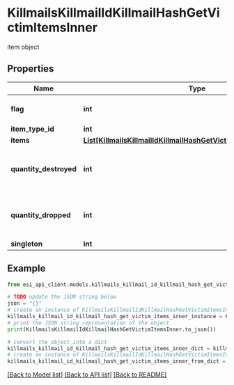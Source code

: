 # KillmailsKillmailIdKillmailHashGetVictimItemsInner

item object

## Properties

Name | Type | Description | Notes
------------ | ------------- | ------------- | -------------
**flag** | **int** | Flag for the location of the item  | 
**item_type_id** | **int** |  | 
**items** | [**List[KillmailsKillmailIdKillmailHashGetVictimItemsInnerItemsInner]**](KillmailsKillmailIdKillmailHashGetVictimItemsInnerItemsInner.md) |  | [optional] 
**quantity_destroyed** | **int** | How many of the item were destroyed if any  | [optional] 
**quantity_dropped** | **int** | How many of the item were dropped if any  | [optional] 
**singleton** | **int** |  | 

## Example

```python
from esi_api_client.models.killmails_killmail_id_killmail_hash_get_victim_items_inner import KillmailsKillmailIdKillmailHashGetVictimItemsInner

# TODO update the JSON string below
json = "{}"
# create an instance of KillmailsKillmailIdKillmailHashGetVictimItemsInner from a JSON string
killmails_killmail_id_killmail_hash_get_victim_items_inner_instance = KillmailsKillmailIdKillmailHashGetVictimItemsInner.from_json(json)
# print the JSON string representation of the object
print(KillmailsKillmailIdKillmailHashGetVictimItemsInner.to_json())

# convert the object into a dict
killmails_killmail_id_killmail_hash_get_victim_items_inner_dict = killmails_killmail_id_killmail_hash_get_victim_items_inner_instance.to_dict()
# create an instance of KillmailsKillmailIdKillmailHashGetVictimItemsInner from a dict
killmails_killmail_id_killmail_hash_get_victim_items_inner_from_dict = KillmailsKillmailIdKillmailHashGetVictimItemsInner.from_dict(killmails_killmail_id_killmail_hash_get_victim_items_inner_dict)
```
[[Back to Model list]](../README.md#documentation-for-models) [[Back to API list]](../README.md#documentation-for-api-endpoints) [[Back to README]](../README.md)



